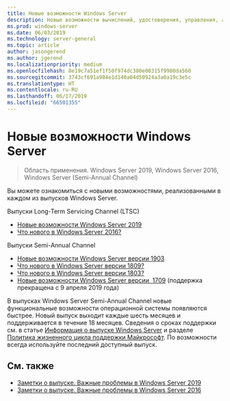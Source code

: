 ```yaml
---
title: Новые возможности Windows Server
description: Новые возможности вычислений, удостоверения, управления, автоматизации, сетей, безопасности, хранения.
ms.prod: windows-server
ms.date: 06/03/2019
ms.technology: server-general
ms.topic: article
author: jasongerend
ms.author: jgerend
ms.localizationpriority: medium
ms.openlocfilehash: 8e19c7a51ef1f50f974dc380e00315f9980da560
ms.sourcegitcommit: 3743cf691a984e1d140a04d50924a3a0a19c3e5c
ms.translationtype: HT
ms.contentlocale: ru-RU
ms.lasthandoff: 06/17/2019
ms.locfileid: "66501355"
---
```

# <a name="whats-new-in-windows-server"></a>Новые возможности Windows Server

>Область применения. Windows Server 2019, Windows Server 2016, Windows Server (Semi-Annual Channel)

Вы можете ознакомиться с новыми возможностями, реализованными в каждом из выпусков Windows Server.  

Выпуски Long-Term Servicing Channel (LTSC)

- [Новые возможности Windows Server 2019](../get-started-19/whats-new-19.md)
- [Что нового в Windows Server 2016?](whats-new-in-windows-server-2016.md)

Выпуски Semi-Annual Channel

- [Новые возможности Windows Server версии 1903](../get-started-19/whats-new-in-windows-server-1903.md)
- [Что нового в Windows Server версии 1809?](whats-new-in-windows-server-1809.md)
- [Что нового в Windows Server версии 1803?](whats-new-in-windows-server-1803.md)
- [Новые возможности Windows Server версии  1709](whats-new-in-windows-server-1709.md) (поддержка прекращена с 9 апреля 2019 года)

В выпусках Windows Server Semi-Annual Channel новые функциональные возможности операционной системы появляются быстрее. Новый выпуск выходит каждые шесть месяцев и поддерживается в течение 18 месяцев. Сведения о сроках поддержки см. в статье [Информация о выпуске Windows Server](windows-server-release-info.md) и разделе [Политика жизненного цикла поддержки Майкрософт](https://support.microsoft.com/lifecycle). По возможности всегда используйте последний доступный выпуск.

## <a name="see-also"></a>См. также

- [Заметки о выпуске. Важные проблемы в Windows Server 2019](../get-started-19/rel-notes-19.md)
- [Заметки о выпуске. Важные проблемы в Windows Server 2016](Windows-Server-2016-GA-Release-Notes.md)